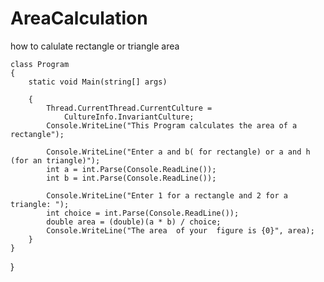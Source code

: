 # AreaCalculation
how to calulate rectangle or triangle area

    class Program
    {
        static void Main(string[] args)

        {
            Thread.CurrentThread.CurrentCulture =
                CultureInfo.InvariantCulture;
            Console.WriteLine("This Program calculates the area of a rectangle");

            Console.WriteLine("Enter a and b( for rectangle) or a and h  (for an triangle)");
            int a = int.Parse(Console.ReadLine());
            int b = int.Parse(Console.ReadLine());

            Console.WriteLine("Enter 1 for a rectangle and 2 for a triangle: ");
            int choice = int.Parse(Console.ReadLine());
            double area = (double)(a * b) / choice;
            Console.WriteLine("The area  of your  figure is {0}", area);
        }
    }
}
